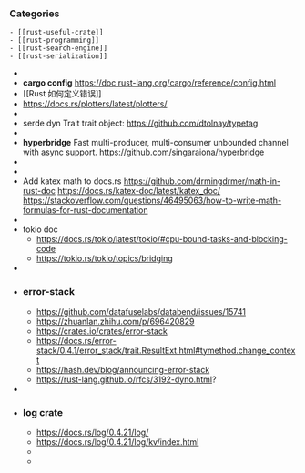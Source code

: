 ### Categories
	- [[rust-useful-crate]]
	- [[rust-programming]]
	- [[rust-search-engine]]
	- [[rust-serialization]]
-
- **cargo config**
  https://doc.rust-lang.org/cargo/reference/config.html
- [[Rust 如何定义错误]]
- https://docs.rs/plotters/latest/plotters/
-
- serde dyn Trait trait object:
  https://github.com/dtolnay/typetag
-
- **hyperbridge** Fast multi-producer, multi-consumer unbounded channel with async support.
  https://github.com/singaraiona/hyperbridge
-
-
- Add katex math to docs.rs
  https://github.com/drmingdrmer/math-in-rust-doc
  https://docs.rs/katex-doc/latest/katex_doc/
  https://stackoverflow.com/questions/46495063/how-to-write-math-formulas-for-rust-documentation
-
- tokio doc
	- https://docs.rs/tokio/latest/tokio/#cpu-bound-tasks-and-blocking-code
	- https://tokio.rs/tokio/topics/bridging
-
- ### error-stack
	- https://github.com/datafuselabs/databend/issues/15741
	- https://zhuanlan.zhihu.com/p/696420829
	- https://crates.io/crates/error-stack
	- https://docs.rs/error-stack/0.4.1/error_stack/trait.ResultExt.html#tymethod.change_context
	- https://hash.dev/blog/announcing-error-stack
	- https://rust-lang.github.io/rfcs/3192-dyno.html?
-
- ### log crate
	- https://docs.rs/log/0.4.21/log/
	- https://docs.rs/log/0.4.21/log/kv/index.html
	-
	-